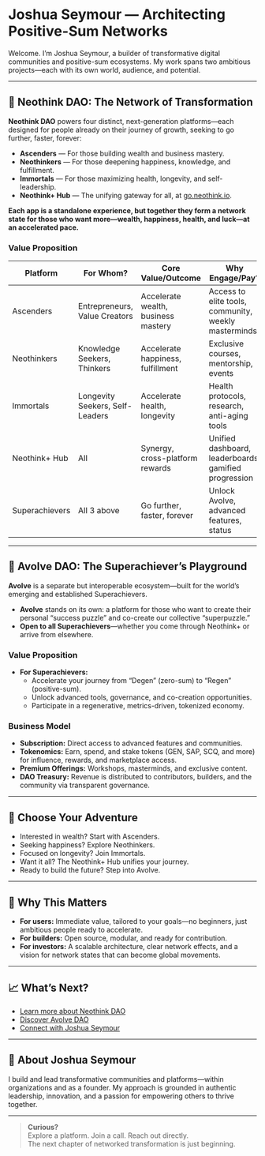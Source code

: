 # Joshua Seymour — Architecting Positive-Sum Networks

Welcome. I’m Joshua Seymour, a builder of transformative digital communities and positive-sum ecosystems. My work spans two ambitious projects—each with its own world, audience, and potential.

---

## 🚀 Neothink DAO: The Network of Transformation

**Neothink DAO** powers four distinct, next-generation platforms—each designed for people already on their journey of growth, seeking to go further, faster, forever:

- **Ascenders** — For those building wealth and business mastery.
- **Neothinkers** — For those deepening happiness, knowledge, and fulfillment.
- **Immortals** — For those maximizing health, longevity, and self-leadership.
- **Neothink+ Hub** — The unifying gateway for all, at [go.neothink.io](https://go.neothink.io).

**Each app is a standalone experience, but together they form a network state for those who want more—wealth, happiness, health, and luck—at an accelerated pace.**

### Value Proposition

| Platform       | For Whom?      | Core Value/Outcome              | Why Engage/Pay?              | Monetization Model        |
|----------------|----------------|---------------------------------|------------------------------|--------------------------|
| Ascenders      | Entrepreneurs, Value Creators  | Accelerate wealth, business mastery | Access to elite tools, community, weekly masterminds | Subscription ($99/mo), token rewards |
| Neothinkers    | Knowledge Seekers, Thinkers | Accelerate happiness, fulfillment | Exclusive courses, mentorship, events | Subscription ($99/mo), token rewards |
| Immortals      | Longevity Seekers, Self-Leaders | Accelerate health, longevity | Health protocols, research, anti-aging tools | Subscription ($99/mo), token rewards |
| Neothink+ Hub  | All            | Synergy, cross-platform rewards | Unified dashboard, leaderboards, gamified progression | Freemium, upsell to apps |
| Superachievers | All 3 above    | Go further, faster, forever     | Unlock Avolve, advanced features, status | $297/mo (all 3), Avolve access |

---

## 🌌 Avolve DAO: The Superachiever’s Playground

**Avolve** is a separate but interoperable ecosystem—built for the world’s emerging and established Superachievers.

- **Avolve** stands on its own: a platform for those who want to create their personal “success puzzle” and co-create our collective “superpuzzle.”
- **Open to all Superachievers**—whether you come through Neothink+ or arrive from elsewhere.

### Value Proposition

- **For Superachievers:**  
  - Accelerate your journey from “Degen” (zero-sum) to “Regen” (positive-sum).
  - Unlock advanced tools, governance, and co-creation opportunities.
  - Participate in a regenerative, metrics-driven, tokenized economy.

### Business Model

- **Subscription:** Direct access to advanced features and communities.
- **Tokenomics:** Earn, spend, and stake tokens (GEN, SAP, SCQ, and more) for influence, rewards, and marketplace access.
- **Premium Offerings:** Workshops, masterminds, and exclusive content.
- **DAO Treasury:** Revenue is distributed to contributors, builders, and the community via transparent governance.

---

## 🧭 Choose Your Adventure

- Interested in wealth? Start with Ascenders.
- Seeking happiness? Explore Neothinkers.
- Focused on longevity? Join Immortals.
- Want it all? The Neothink+ Hub unifies your journey.
- Ready to build the future? Step into Avolve.

---

## 👀 Why This Matters

- **For users:** Immediate value, tailored to your goals—no beginners, just ambitious people ready to accelerate.
- **For builders:** Open source, modular, and ready for contribution.
- **For investors:** A scalable architecture, clear network effects, and a vision for network states that can become global movements.

---

## 📈 What’s Next?

- [Learn more about Neothink DAO](https://github.com/neothink-dao/neothink.io)
- [Discover Avolve DAO](https://github.com/avolve-dao/avolve)
- [Connect with Joshua Seymour](https://www.joshuaseymour.com)

---

## 🌄 About Joshua Seymour

I build and lead transformative communities and platforms—within organizations and as a founder. My approach is grounded in authentic leadership, innovation, and a passion for empowering others to thrive together.

---

> **Curious?**  
> Explore a platform. Join a call. Reach out directly.  
> The next chapter of networked transformation is just beginning.
